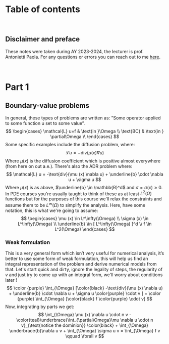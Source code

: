$$
$$
$$
$$
$$
$$
$$
$$
$$
$$
$$
$$
$$
$$
$$
$$
$$
$$
$$
$$
$$
$$
# Table of contents 


<div style="page-break-after: always; visibility: hidden">
\pagebreak
</div>

## Disclaimer and preface
These notes were taken during AY 2023-2024, the lecturer is prof. Antonietti Paola.
For any questions or errors you can reach out to me [here](mailto:notes@rayanemara.com?subject=NAPDE%20Notes%20-%20Problem%20problem%20).

<div style="page-break-after: always; visibility: hidden">
\pagebreak
</div>

# Part 1
## Boundary-value problems

In general, these types of problems are written as: ”Some operator applied to some function u set to some value”.
$$
 \begin{cases}
        \mathcal{L} u=f   & \text{in }\Omega          \\
        \text{BC} & \text{in } \partial\Omega \\
    \end{cases}
$$
Some specific examples include the diffusion problem, where:
$$
\mathcal{L} u = -\text{div}(\mu (x) \nabla u)
$$
Where $\mu (x)$ is the diffusion coefficient which is positive almost everywhere (from here on out a.e.).
There's also the ADR problem where:
$$
\mathcal{L} u = -\text{div}(\mu (x) \nabla u) + \underline{b} \cdot \nabla u + \sigma u
$$
Where $\mu (x)$ is as above, $\underline{b} \in  \mathbb{R}^d$ and $\sigma = \sigma (x) \geq 0$.
In PDE courses you're usually taught to think of these as at least $L^2(\Omega)$ functions but for the purposes of this course
we'll relax the constraints and assume them to be $L^{\infty}(\Omega)$ to simplify the analysis. 
Here, have some notation, this is what we're going to assume:
$$
\begin{cases}
        \mu (x) \in L^\infty(\Omega)            \\
        \sigma (x) \in L^\infty(\Omega)           \\
        \underline{b} \in [ L^\infty(\Omega) ]^d \\
        f \in L^2(\Omega)
    \end{cases}
$$
### Weak formulation
This is a very general form which isn’t very useful for numerical analysis, it’s better to use some form of weak formulation, this will help us find an integral representation of the problem and derive numerical models from that.
Let's start quick and dirty, ignore the legality of steps, the regularity of $v$ and just try to come up with an integral form, we'll worry about conditions later !
$$
\color {purple}   \int_{\Omega} [\color{black} -\text{div}(\mu (x) \nabla u) + \underline{b} \cdot \nabla u + \sigma u \color{purple} \cdot v ] = \color {purple}   \int_{\Omega} [\color{black} f \color{purple} \cdot v]
$$
Now, integrating by parts we get:
$$
\int_{\Omega} \mu (x) \nabla u \cdot n v - \color{teal}\underbrace{\int_{\partial\Omega}\mu \nabla u \cdot n v}_{\text{notice the dominion}} \color{black} + \int_{\Omega} \underbrace{b}\nabla u v + \int_{\Omega} \sigma u v = \int_{\Omega} f v \qquad \forall v
$$